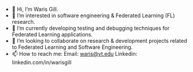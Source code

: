 - 👋 Hi, I’m Waris Gill.
- 👀 I’m interested in software engineering & Federated Learning (FL) research. 
- 🌱 I’m currently developing testing and debugging techniques for Federated Learning applications. 
- 💞️ I’m looking to collaborate on research & development projects related to Federated Learning and Software Engineering. 
- 📫 How to reach me: Email: waris@vt.edu Linkedin: linkedin.com/in/warisgill

<!---
warisgill/warisgill is a ✨ special ✨ repository because its `README.md` (this file) appears on your GitHub profile.
You can click the Preview link to take a look at your changes.
--->
